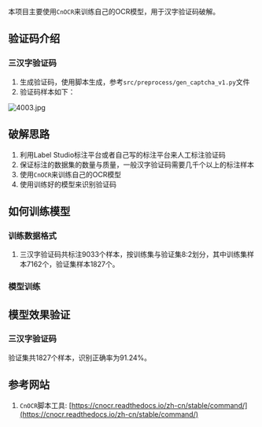 本项目主要使用`CnOCR`来训练自己的OCR模型，用于汉字验证码破解。

## 验证码介绍

### 三汉字验证码

1. 生成验证码，使用脚本生成，参考`src/preprocess/gen_captcha_v1.py`文件
2. 验证码样本如下：

![4003.jpg](https://s2.loli.net/2024/10/23/ilyHSdeOJLz6jus.jpg)

## 破解思路

1. 利用Label Studio标注平台或者自己写的标注平台来人工标注验证码
2. 保证标注的数据集的数量与质量，一般汉字验证码需要几千个以上的标注样本
3. 使用`CnOCR`来训练自己的OCR模型
4. 使用训练好的模型来识别验证码

## 如何训练模型

### 训练数据格式

1. 三汉字验证码共标注9033个样本，按训练集与验证集8:2划分，其中训练集样本7162个，验证集样本1827个。

### 模型训练

## 模型效果验证

### 三汉字验证码

验证集共1827个样本，识别正确率为91.24%。

## 参考网站

1. `CnOCR`脚本工具: [https://cnocr.readthedocs.io/zh-cn/stable/command/](https://cnocr.readthedocs.io/zh-cn/stable/command/)